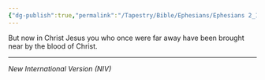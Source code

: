 ```yaml
---
{"dg-publish":true,"permalink":"/Tapestry/Bible/Ephesians/Ephesians 2_13/","title":"Ephesians 2:13","hide":true,"tags":["bible-verse","bible-verse"],"dgHomeLink":true,"dgShowLocalGraph":true,"dgEnableSearch":true}
---
```


But now in Christ Jesus you who once were far away have been brought near by the blood of Christ.

---
*New International Version (NIV)*

